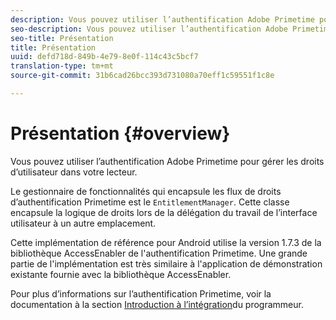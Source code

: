 ```yaml
---
description: Vous pouvez utiliser l’authentification Adobe Primetime pour gérer les droits d’utilisateur dans votre lecteur.
seo-description: Vous pouvez utiliser l’authentification Adobe Primetime pour gérer les droits d’utilisateur dans votre lecteur.
seo-title: Présentation
title: Présentation
uuid: defd718d-849b-4e79-8e0f-114c43c5bcf7
translation-type: tm+mt
source-git-commit: 31b6cad26bcc393d731080a70eff1c59551f1c8e

---
```



# Présentation {#overview}

Vous pouvez utiliser l’authentification Adobe Primetime pour gérer les droits d’utilisateur dans votre lecteur.

Le gestionnaire de fonctionnalités qui encapsule les flux de droits d’authentification Primetime est le `EntitlementManager`. Cette classe encapsule la logique de droits lors de la délégation du travail de l’interface utilisateur à un autre emplacement.

Cette implémentation de référence pour Android utilise la version 1.7.3 de la bibliothèque AccessEnabler de l&#39;authentification Primetime. Une grande partie de l&#39;implémentation est très similaire à l&#39;application de démonstration existante fournie avec la bibliothèque AccessEnabler.

Pour plus d’informations sur l’authentification Primetime, voir la documentation à la section [Introduction à l’intégration](https://tve.helpdocsonline.com/introduction-to-programmer-integration)du programmeur.
